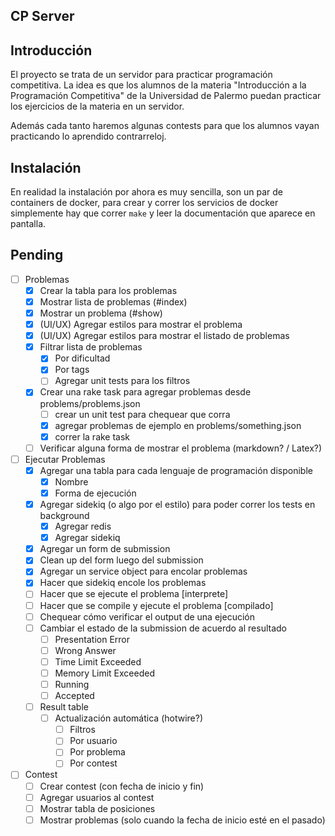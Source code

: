 CP Server
----------------------------------------------

## Introducción

El proyecto se trata de un servidor para practicar programación competitiva. La idea es que los alumnos de la materia
"Introducción a la Programación Competitiva" de la Universidad de Palermo puedan practicar los ejercicios de la materia
en un servidor.

Además cada tanto haremos algunas contests para que los alumnos vayan practicando lo aprendido contrarreloj.

## Instalación

En realidad la instalación por ahora es muy sencilla, son un par de containers de docker, para crear y correr los
servicios de docker simplemente hay que correr `make` y leer la documentación que aparece en pantalla.

## Pending

- [ ] Problemas
  - [X] Crear la tabla para los problemas
  - [X] Mostrar lista de problemas (#index)
  - [X] Mostrar un problema (#show)
  - [X] (UI/UX) Agregar estilos para mostrar el problema
  - [X] (UI/UX) Agregar estilos para mostrar el listado de problemas
  - [X] Filtrar lista de problemas
    - [X] Por dificultad
    - [X] Por tags
    - [ ] Agregar unit tests para los filtros
  - [X] Crear una rake task para agregar problemas desde problems/problems.json
    - [ ] crear un unit test para chequear que corra
    - [X] agregar problemas de ejemplo en problems/something.json
    - [X] correr la rake task
  - [ ] Verificar alguna forma de mostrar el problema (markdown? / Latex?)

- [ ] Ejecutar Problemas
    - [X] Agregar una tabla para cada lenguaje de programación disponible
        - [X] Nombre
        - [X] Forma de ejecución
    - [X] Agregar sidekiq (o algo por el estilo) para poder correr los tests en background
        - [X] Agregar redis
        - [X] Agregar sidekiq
    - [X] Agregar un form de submission
    - [X] Clean up del form luego del submission
    - [X] Agregar un service object para encolar problemas
    - [X] Hacer que sidekiq encole los problemas
    - [ ] Hacer que se ejecute el problema [interprete]
    - [ ] Hacer que se compile y ejecute el problema [compilado]
    - [ ] Chequear cómo verificar el output de una ejecución
    - [ ] Cambiar el estado de la submission de acuerdo al resultado
      - [ ] Presentation Error
      - [ ] Wrong Answer
      - [ ] Time Limit Exceeded
      - [ ] Memory Limit Exceeded
      - [ ] Running
      - [ ] Accepted
    - [ ] Result table
        - [ ] Actualización automática (hotwire?)
            - [ ] Filtros
            - [ ] Por usuario
            - [ ] Por problema
            - [ ] Por contest

- [ ] Contest
  - [ ] Crear contest (con fecha de inicio y fin)
  - [ ] Agregar usuarios al contest
  - [ ] Mostrar tabla de posiciones
  - [ ] Mostrar problemas (solo cuando la fecha de inicio esté en el pasado)
